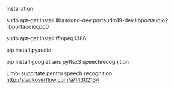 Installation:

sudo apt-get install libasound-dev portaudio19-dev libportaudio2 libportaudiocpp0 


sudo apt-get install ffmpeg:i386 


pip install pyaudio 


pip install googletrans pyttsx3 speechrecognition 


Limbi suportate pentru speech recognition: http://stackoverflow.com/a/14302134
